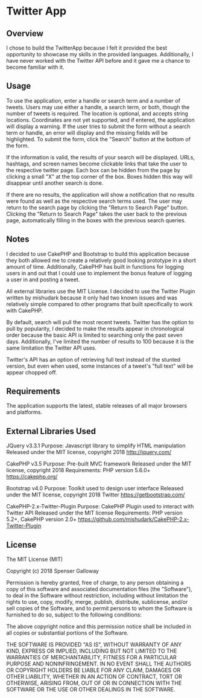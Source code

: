 # Twitter App

## Overview
I chose to build the TwitterApp because I felt it provided the best opportunity to showcase my skills in the provided languages. Additionally, I have never worked with the Twitter API before and it gave me a chance to become familiar with it.

## Usage
To use the application, enter a handle or search term and a number of tweets. Users may use either a handle, a search term, or both, though the number of tweets is required. The location is optional, and accepts string locations. Coordinates are not yet supported, and if entered, the application will display a warning. If the user tries to submit the form without a search term or handle, an error will display and the missing fields will be highlighted. To submit the form, click the "Search" button at the bottom of the form.

If the information is valid, the results of your search will be displayed. URLs, hashtags, and screen names become clickable links that take the user to the respective twitter page. Each box can be hidden from the page by clicking a small "X" at the top corner of the box. Boxes hidden this way will disappear until another search is done.

If there are no results, the application will show a notification that no results were found as well as the respective search terms used. The user may return to the search page by clicking the "Return to Search Page" button. Clicking the "Return to Search Page" takes the user back to the previous page, automatically filling in the boxes with the previous search queries.

## Notes

I decided to use CakePHP and Bootstrap to build this application because they both allowed me to create a relatively good looking prototype in a short amount of time. Additionally, CakePHP has built in functions for logging users in and out that I could use to implement the bonus feature of logging a user in and posting a tweet.

All external libraries use the MIT License. I decided to use the Twitter Plugin written by mishudark because it only had two known issues and was relatively simple compared to other programs that built specifically to work with CakePHP.

By default, search will pull the most recent tweets. Twitter has the option to pull by popularity, I decided to make the results appear in chronological order because the basic API is limited to searching only the past seven days. Additionally, I've limited the number of results to 100 because it is the same limitation the Twitter API uses.

Twitter's API has an option of retrieving full text instead of the stunted version, but even when used, some instances of a tweet's "full text" will be appear chopped off.

## Requirements

The application supports the latest, stable releases of all major browsers and platforms.

## External Libraries Used

JQuery v3.3.1
Purpose: Javascript library to simplify HTML manipulation
Released under the MIT license, copyright 2018
http://jquery.com/

CakePHP v3.5
Purpose: Pre-built MVC framework
Released under the MIT license, copyright 2018
Requirements: PHP version 5.6.0+
https://cakephp.org/

Bootstrap v4.0
Purpose: Toolkit used to design user interface
Released under the MIT license, copyright 2018 Twitter
https://getbootstrap.com/

CakePHP-2.x-Twitter-Plugin
Purpose: CakePHP Plugin used to interact with Twitter API
Released under the MIT license
Requirements: PHP version 5.2+, CakePHP version 2.0+
https://github.com/mishudark/CakePHP-2.x-Twitter-Plugin

## License

The MIT License (MIT)

Copyright (c) 2018 Spenser Galloway

Permission is hereby granted, free of charge, to any person obtaining a copy
of this software and associated documentation files (the "Software"), to deal
in the Software without restriction, including without limitation the rights
to use, copy, modify, merge, publish, distribute, sublicense, and/or sell
copies of the Software, and to permit persons to whom the Software is
furnished to do so, subject to the following conditions:

The above copyright notice and this permission notice shall be included in all
copies or substantial portions of the Software.

THE SOFTWARE IS PROVIDED "AS IS", WITHOUT WARRANTY OF ANY KIND, EXPRESS OR
IMPLIED, INCLUDING BUT NOT LIMITED TO THE WARRANTIES OF MERCHANTABILITY,
FITNESS FOR A PARTICULAR PURPOSE AND NONINFRINGEMENT. IN NO EVENT SHALL THE
AUTHORS OR COPYRIGHT HOLDERS BE LIABLE FOR ANY CLAIM, DAMAGES OR OTHER
LIABILITY, WHETHER IN AN ACTION OF CONTRACT, TORT OR OTHERWISE, ARISING FROM,
OUT OF OR IN CONNECTION WITH THE SOFTWARE OR THE USE OR OTHER DEALINGS IN THE
SOFTWARE.